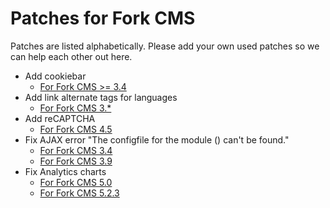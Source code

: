 # Patches for Fork CMS

Patches are listed alphabetically.
Please add your own used patches so we can help each other out here.

* Add cookiebar
    * [For Fork CMS >= 3.4](add-cookiebar/fork-cms-3-4-add-cookiebar.diff)
* Add link alternate tags for languages
    * [For Fork CMS 3.*](add-link-alternate-tags)
* Add reCAPTCHA
    * [For Fork CMS 4.5](add-recaptcha/fork-cms-4-5-add-google-recaptcha.diff)
* Fix AJAX error "The configfile for the module () can't be found."
    * [For Fork CMS 3.4](fix-ajax-module-not-exists/fork-cms-3-4-patch-ajax-module-not-exists-mails.diff)
    * [For Fork CMS 3.9](fix-ajax-module-not-exists/fork-cms-3-9-patch-ajax-module-not-exists-mails.diff)
* Fix Analytics charts
    * [For Fork CMS 5.0](fix-analytics-charts/fork-cms-5-0-analytics.diff)
    * [For Fork CMS 5.2.3](fix-analytics-charts/fork-cms-5-2-3-and-lower-fix-analytics.patch.txt)

